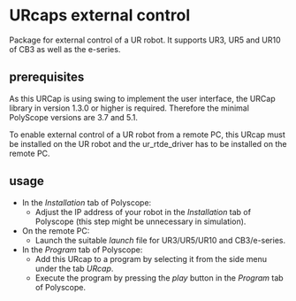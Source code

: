 # URcaps external control
Package for external control of a UR robot. It supports UR3, UR5 and UR10 of CB3 as well as the e-series.

## prerequisites
As this URCap is using swing to implement the user interface, the URCap library in version 1.3.0 or
higher is required. Therefore the minimal PolyScope versions are 3.7 and 5.1.

To enable external control of a UR robot from a remote PC, this URcap must be installed on the UR robot and the ur\_rtde\_driver has to be installed on the remote PC. 

## usage
* In the _Installation_ tab of Polyscope:
	* Adjust the IP address of your robot in the _Installation_ tab of Polyscope (this step might be unnecessary in simulation). 
* On the remote PC:
	* Launch the suitable _launch_ file for UR3/UR5/UR10 and CB3/e-series.
* In the _Program_ tab of Polyscope:
	* Add this URcap to a program by selecting it from the side menu under the tab _URcap_.
	* Execute the program by pressing the _play_ button in the _Program_ tab of Polyscope.

